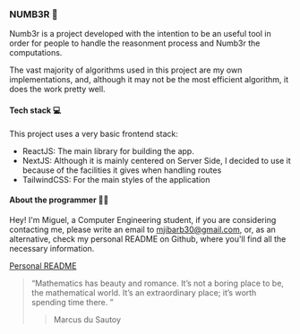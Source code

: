 ### NUMB3R 🎲

Numb3r is a project developed with the intention to be an useful tool in order for people to handle the reasonment process and Numb3r the computations.

The vast majority of algorithms used in this project are my own implementations, and, although it may not be the most efficient algorithm, it does the work pretty well.

#### Tech stack 💻

This project uses a very basic frontend stack:

- ReactJS: The main library for building the app.
- NextJS: Although it is mainly centered on Server Side, I decided to use it because of the facilities it gives when handling routes
- TailwindCSS: For the main styles of the application

#### About the programmer 🧑🏻

Hey! I'm Miguel, a Computer Engineering student, if you are considering contacting me, please write an email to mjibarb30@gmail.com, or, as an alternative, check my personal README on Github, where you'll find all the necessary information.

[Personal README](https://github.com/Roky3029/Roky3029)

> “Mathematics has beauty and romance. It’s not a boring place to be, the mathematical world. It’s an extraordinary place; it’s worth spending time there. ”
>
> > Marcus du Sautoy
